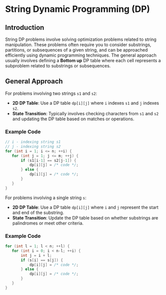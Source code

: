 
# String Dynamic Programming (DP)

## Introduction

String DP problems involve solving optimization problems related to string manipulation. These problems often require you to consider substrings, partitions, or subsequences of a given string, and can be approached efficiently using dynamic programming techniques. The general approach usually involves defining a **Bottom up** DP table where each cell represents a subproblem related to substrings or subsequences.

## General Approach

For problems involving two strings `s1` and `s2`:
- **2D DP Table**: Use a DP table `dp[i][j]` where `i` indexes `s1` and `j` indexes `s2`.
- **State Transition**: Typically involves checking characters from `s1` and `s2` and updating the DP table based on matches or operations.

### Example Code
```cpp
// i - indexing string s1
// j - indexing string s2
for (int i = 1; i <= n; ++i) {
   for (int j = 1; j <= m; ++j) {
       if (s1[i-1] == s2[j-1]) {
           dp[i][j] = /* code */;
       } else {
           dp[i][j] = /* code */;
       }
   }
}
```

For problems involving a single string `s`:
- **2D DP Table**: Use a DP table `dp[i][j]` where `i` and `j` represent the start and end of the substring.
- **State Transition**: Update the DP table based on whether substrings are palindromes or meet other criteria.

### Example Code
```cpp
for (int l = 1; l < n; ++l) {
   for (int i = 0; i < n-l; ++i) {
       int j = i + l;
       if (s[i] == s[j]) {
           dp[i][j] = /* code */;
       } else {
           dp[i][j] = /* code */;
       }
   }
}
```
